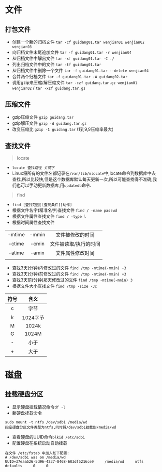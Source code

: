 # 文件
## 打包文件
* 创建一个新的归档文件 `tar -cf guidang01.tar wenjian01 wenjian02 wenjian03`
* 向归档文件末尾追加文件 `tar -f guidang01.tar -r wenjian04`
* 从归档文件中解出文件 `tar -xf guidang01.tar -C ./`
* 列出归档文件中的文件 `tar -tf guidang01.tar`
* 从归档文件中删除一个文件 `tar -f guidang01.tar --delete wenjian04`
* 合并两个归档文件 `tar -f guidang01.tar -A guidang02.tar`
* 调用gzip来压缩/解压缩文件 `tar -czf guidang.tar.gz wenjian01 wenjian02` / `tar -xzf guidang.tar.gz`

## 压缩文件
* gzip压缩文件 `gzip guidang.tar`
* gzip解压文件 `gzip -d guidang.tar.gz`
* 改变压缩比 `gzip -1 guidang.tar` (1到9,9压缩率最大)

## 查找文件
> locate
* `locate 查找路径 关键字`
* Linux将所有的文件名都记录在`/var/lib/mlocate`中,locate命令到数据库中去查找,所以比较快,但是这个数据库默认每天更新一次,所以可能查找得不准确,我们也可以手动更新数据库,用`updatedb`命令.

> find
* `find [查找范围][查找条件][动作]`
* 根据文件名字(精准名字)查找文件 `find / -name passwd`
* 根据文件属性查找文件 `find / -type l`
* 根据时间属性查找文件

| | | |
|:---:|:---:|:---:|
| -mtime | -mmin | 文件被修改的时间
| -ctime | -cmin | 文件被读取/执行的时间
| -atime | -amin | 文件属性修改时间 
| | |

* 查找3天(分钟)内修改过的文件 `find /tmp -mtime(-mmin) -3`
* 查找3天(分钟)前修改过的文件 `find /tmp -mtime(-mmin) +3`
* 查找3天前(分钟)那天修改过的文件 `find /tmp -mtime(-mmin) 3`
* 根据文件大小查找文件 `find /tmp -size -3c`

| 符号 | 含义 |
|:---:|:---:|
| c | 字节 |
| k | 1024字节 |
| M | 1024k |
| G | 1024M |
| - | 小于 |
| + | 大于 |


# 磁盘
## 挂载硬盘分区

* 显示硬盘挂载情况命令`df -l`
* 新硬盘挂载命令
```
sudo mount -t ntfs /dev/sdb1 /media/wd
指定硬盘分区文件类型为ntfs,同时将/dev/sdb1挂载到/media/wd
```
* 查看硬盘的UUID命令`blkid /etc/sdb1`
* 配置硬盘在系统启动自动挂载
```
在文件 /etc/fstab 中加入如下配置:
# /dev/sdb1 was on /media/wd
UUID=37eaa526-5d96-4237-8468-603df5216ce9     /media/wd     ntfs     defaults     0     0
```
